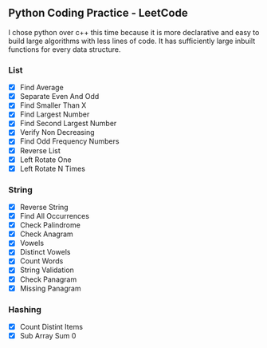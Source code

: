 ## Python Coding Practice - LeetCode

I chose python over c++ this time because it is more declarative and easy to build large algorithms with less lines of code. It has sufficiently large inbuilt functions for every data structure.

### List

- [x] Find Average
- [x] Separate Even And Odd
- [x] Find Smaller Than X
- [x] Find Largest Number
- [x] Find Second Largest Number
- [x] Verify Non Decreasing
- [x] Find Odd Frequency Numbers
- [x] Reverse List
- [x] Left Rotate One
- [x] Left Rotate N Times

### String

- [x] Reverse String
- [x] Find All Occurrences
- [x] Check Palindrome
- [x] Check Anagram
- [x] Vowels
- [x] Distinct Vowels
- [x] Count Words
- [x] String Validation
- [x] Check Panagram
- [x] Missing Panagram

### Hashing

- [x] Count Distint Items
- [x] Sub Array Sum 0
